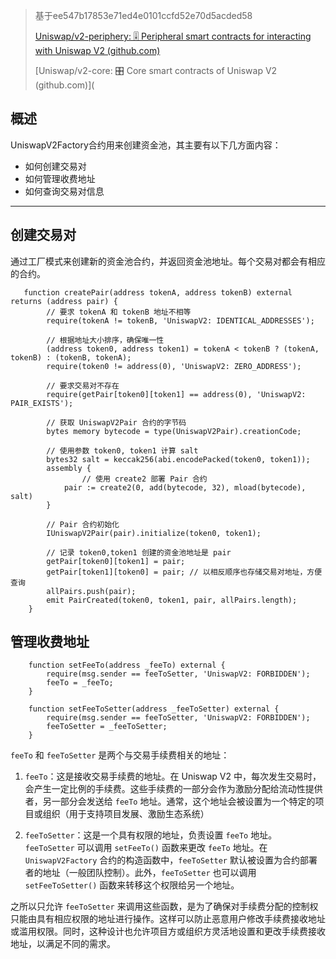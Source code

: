 > 基于ee547b17853e71ed4e0101ccfd52e70d5acded58
>
> [Uniswap/v2-periphery: 🎚 Peripheral smart contracts for interacting with Uniswap V2 (github.com)](https://github.com/Uniswap/v2-periphery)
>
> [Uniswap/v2-core: 🎛 Core smart contracts of Uniswap V2 (github.com)](



## 概述

UniswapV2Factory合约用来创建资金池，其主要有以下几方面内容：

- 如何创建交易对
- 如何管理收费地址
- 如何查询交易对信息

-----

## 创建交易对

通过工厂模式来创建新的资金池合约，并返回资金池地址。每个交易对都会有相应的合约。

```solidity
   function createPair(address tokenA, address tokenB) external returns (address pair) {
        // 要求 tokenA 和 tokenB 地址不相等
        require(tokenA != tokenB, 'UniswapV2: IDENTICAL_ADDRESSES');
        
        // 根据地址大小排序，确保唯一性
        (address token0, address token1) = tokenA < tokenB ? (tokenA, tokenB) : (tokenB, tokenA);
        require(token0 != address(0), 'UniswapV2: ZERO_ADDRESS');
        
        // 要求交易对不存在
        require(getPair[token0][token1] == address(0), 'UniswapV2: PAIR_EXISTS'); 
        
        // 获取 UniswapV2Pair 合约的字节码
        bytes memory bytecode = type(UniswapV2Pair).creationCode;
        
        // 使用参数 token0, token1 计算 salt
        bytes32 salt = keccak256(abi.encodePacked(token0, token1));
        assembly {
        		// 使用 create2 部署 Pair 合约
            pair := create2(0, add(bytecode, 32), mload(bytecode), salt)
        }
        
        // Pair 合约初始化
        IUniswapV2Pair(pair).initialize(token0, token1);
        
        // 记录 token0,token1 创建的资金池地址是 pair 
        getPair[token0][token1] = pair;
        getPair[token1][token0] = pair; // 以相反顺序也存储交易对地址，方便查询
        allPairs.push(pair);
        emit PairCreated(token0, token1, pair, allPairs.length);
    }
```



## 管理收费地址

```solidity
    function setFeeTo(address _feeTo) external {
        require(msg.sender == feeToSetter, 'UniswapV2: FORBIDDEN');
        feeTo = _feeTo;
    }

    function setFeeToSetter(address _feeToSetter) external {
        require(msg.sender == feeToSetter, 'UniswapV2: FORBIDDEN');
        feeToSetter = _feeToSetter;
    }
```

`feeTo` 和 `feeToSetter` 是两个与交易手续费相关的地址：

1. `feeTo`：这是接收交易手续费的地址。在 Uniswap V2 中，每次发生交易时，会产生一定比例的手续费。这些手续费的一部分会作为激励分配给流动性提供者，另一部分会发送给 `feeTo` 地址。通常，这个地址会被设置为一个特定的项目或组织（用于支持项目发展、激励生态系统）

2. `feeToSetter`：这是一个具有权限的地址，负责设置 `feeTo` 地址。`feeToSetter` 可以调用 `setFeeTo()` 函数来更改 `feeTo` 地址。在 `UniswapV2Factory` 合约的构造函数中，`feeToSetter` 默认被设置为合约部署者的地址（一般团队控制）。此外，`feeToSetter` 也可以调用 `setFeeToSetter()` 函数来转移这个权限给另一个地址。

之所以只允许 `feeToSetter` 来调用这些函数，是为了确保对手续费分配的控制权只能由具有相应权限的地址进行操作。这样可以防止恶意用户修改手续费接收地址或滥用权限。同时，这种设计也允许项目方或组织方灵活地设置和更改手续费接收地址，以满足不同的需求。
